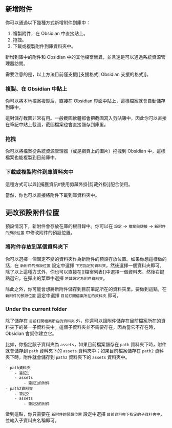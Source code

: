 ## 新增附件

你可以通過以下幾種方式新增附件到庫中：

1. 複製附件，在 Obsidian 中直接貼上。
2. 拖拽。
3. 下載或複製附件到庫資料夾中。

新增到庫中的附件和 Obsidian 中的其他檔案無異，並且還是可以通過系統資源管理器訪問。

需要注意的是，以上方法目前僅支援[[支援格式| Obsidian 支援的格式]]。

### 複製、在 Obsidian 中貼上

你可以將本地檔案複製后，直接在 Obsidian 界面中貼上，這樣檔案就會自動儲存到庫中。

這對儲存截圖非常有用。一般截圖軟體都會把截圖寫入剪貼簿中，因此你可以直接在筆記中貼上截圖，截圖檔案也會直接儲存到庫里。

### 拖拽

你可以將檔案從系統資源管理器（或是網頁上的圖片）拖拽到 Obsidian 中，這樣檔案也能複製到目前庫中。

### 下載或複製附件到庫資料夾中

這種方式可以與[[捕獲資訊#使用剪藏外掛|剪藏外掛]]配合使用。

當然，你也可以直接將附件下載到庫資料夾中。

## 更改預設附件位置

預設情況下，新附件會存放在庫的根目錄中。你可以在 `設定` -> `檔案與鏈接` -> `新附件的預設位置` 中修改附件的預設位置。

### 將附件存放到某個資料夾下

你可以選擇一個固定不變的資料夾作為新附件的預設存放位置。如果你想這樣做的話，在 `新附件的預設位置` 設定中選擇 `下方指定的資料夾`，然後選擇一個資料夾即可。除了以上這種方式外，你也可以直接在[[檔案列表]]中選擇一個資料夾，然後右鍵點選它，在彈出的菜單中選擇 `將其設定為附件資料夾`。

除此之外，你可能會想將新附件儲存到目前筆記所在的資料夾里。要做到這點，在 `新附件的預設位置` 設定中選擇 `目前打開檔案所在的資料夾` 即可。

### Under the current folder

除了儲存在 `目前打開檔案所在的資料夾` 外，你還可以讓附件儲存在目前檔案所在的資料夾下的某一子資料夾中。這個子資料夾並不需要存在，因為當它不存在時，Obsidian 會幫你建立它。

比如，你指定該子資料夾為 `assets`，如果目前檔案儲存在 `path` 資料夾下時，附件就會儲存到 `path` 資料夾下的 `assets` 資料夾中；如果目前檔案儲存在 `path2` 資料夾下時，附件就會儲存到 `path2` 資料夾下的 `assets` 資料夾中。

```
- path資料夾
	- 筆記1
	- assets
		- 筆記1的附件
- path2資料夾
	- 筆記2
	- assets
		- 筆記2的附件
```

做到這點，你只需要在 `新附件的預設位置` 設定中選擇 `目前資料夾下指定的子資料夾中`，並輸入子資料夾名稱即可。
